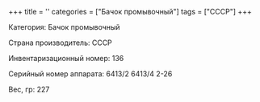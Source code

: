 +++
title = ''
categories = ["Бачок промывочный"]
tags = ["СССР"]
+++

Категория: Бачок промывочный

Страна производитель: СССР

Инвентаризационный номер: 136

Серийный номер аппарата: 6413/2
6413/4 2-26

Вес, гр: 227


